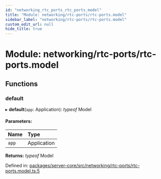 ```yaml
---
id: "networking_rtc_ports_rtc_ports_model"
title: "Module: networking/rtc-ports/rtc-ports.model"
sidebar_label: "networking/rtc-ports/rtc-ports.model"
custom_edit_url: null
hide_title: true
---
```


# Module: networking/rtc-ports/rtc-ports.model

## Functions

### default

▸ **default**(`app`: Application): *typeof* Model

#### Parameters:

| Name | Type |
| :------ | :------ |
| `app` | Application |

**Returns:** *typeof* Model

Defined in: [packages/server-core/src/networking/rtc-ports/rtc-ports.model.ts:5](https://github.com/xr3ngine/xr3ngine/blob/7e8e151f1/packages/server-core/src/networking/rtc-ports/rtc-ports.model.ts#L5)

